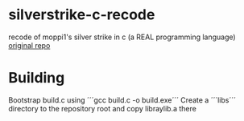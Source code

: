 # silverstrike-c-recode
recode of moppi1's silver strike in c (a REAL programming language)
[original repo](https://github.com/Moppi1/silverstrike)

# Building
Bootstrap build.c using ´´´gcc build.c -o build.exe´´´
Create a ´´´libs´´´ directory to the repository root and copy libraylib.a there
